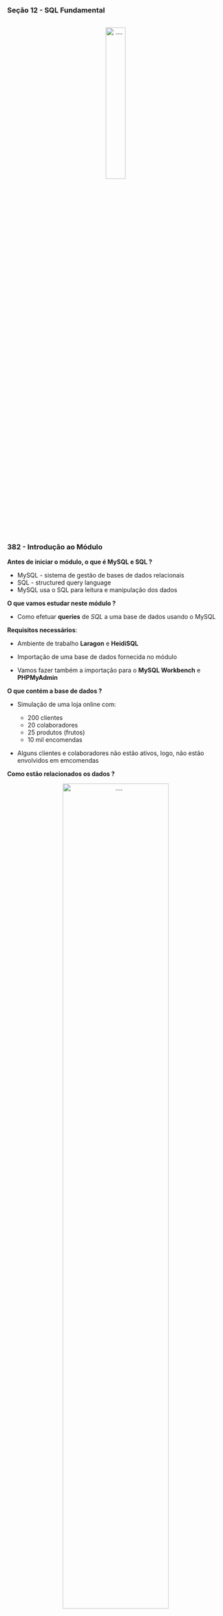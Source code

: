 ##
### Seção 12 - SQL Fundamental
##



<p align="center">
  <img alt="...." src="../Seção 9.12 - SQL Fundamental/assets/sql-database.png" width="30%">
</p>



### 382 - Introdução ao Módulo

**Antes de iniciar o módulo, o que é MySQL e SQL ?**

- MySQL - sistema de gestão de bases de dados relacionais
- SQL - structured query language
- MySQL usa o SQL para leitura e manipulação dos dados


**O que vamos estudar neste módulo ?**

- Como efetuar **queries** de *SQL* a uma base de dados usando o MySQL


**Requisitos necessários**:

- Ambiente de trabalho **Laragon** e **HeidiSQL**
- Importação de uma base de dados fornecida no módulo

- Vamos fazer também a importação para o **MySQL Workbench** e **PHPMyAdmin**


**O que contém a base de dados ?**

- Simulação de uma loja online com:
    - 200 clientes
    - 20 colaboradores
    - 25 produtos (frutos)
    - 10 mil encomendas

- Alguns clientes e colaboradores não estão ativos, logo, não estão envolvidos em emcomendas


**Como estão relacionados os dados ?**


<p align="center">
  <img alt="...." src="../Seção 9.12 - SQL Fundamental/assets/sql-fun.jpg" width="70%">
</p>


**Como são habitualmente devolvidos os resultados?**

- Em **PHP** são frequentemente recebidos como **arrays associativos** ou arrays de **objetos**


<p align="center">
  <img alt="...." src="../Seção 9.12 - SQL Fundamental/assets/arrays-assc.jpg" width="70%">
</p>


**Como são habitualmente devolvidos os resultados ?**

- Em **JavaScript** são frequentemente recebidos como:
    - **JSON** (JavaScript Object Notation)
    - Arrays de **objetos**
    - Arrays **associativos** (menos comum)


- Base de dados
    - udemy_loja_online


- **Laragon**
  - Downloads: https://laragon.org/download/index.html

- **HeidiSQL**
  - Downloads: https://www.heidisql.com/download.php

- **MySQL Workbench**
  - Downloads: https://dev.mysql.com/downloads/workbench/

- **PHPMyAdmin**
  - Localhost: http://localhost/phpmyadmin/

- **Visual Studio Code**
  - Downloads: https://code.visualstudio.com/download


- Sem projeto

- Exemplo:
    - sql-fundamental_01


### 383 - Importação da Base de Dados & Utilização no HeidiSQL


**Comandos SQL**

- Selecionar todos os clientes 

```sql
SELECT * FROM clientes
```

- Sem projeto

- Exemplo:
    - sql-fundamental_02





### 384 - Importação da Base de Dados & Utilização no MySQL Workbench



- **DICAS**

```txt

Como deixar o Workbenche no Tema Escuro

Abra o MySQL Workbench. No menu superior, clique em "Edit" (Editar) e selecione "Preferences" (Preferências). Na janela de preferências, localize e clique em "Appearance" (Aparência) no painel esquerdo. No painel direito, você deve encontrar a opção "Interface Theme" (Tema da Interface).

Not
```

- Sem projeto

- Exemplo:
    - sql-fundamental_03




### 385 - Importação da Base de Dados & Utilização no PhpMyAdmin

- Clicar no btn direito no Laragon MySQL/PhpMyAdmin

- PhpMyAdmin
  - Localhost: http://localhost/phpmyadmin/



- Sem projeto

- Exemplo:
    - sql-fundamental_04



### 386 - Algumas Notas Sobre a Sintaxe Do SQL

- Antes de avançar com os exemplos, apenas algumas notas sobre a sintaxe do **SQL**


- As palavras reservadas são case-insensitive
```sql
SELECT = select
```

- Podemos criar **queries** numa linha ou múltiplas linhas
- Podemos efetuar imensas operações numa BD através de SQL
- Nem todas as funlçoes de SQL estão disponíveis de igual modo em diferentes Sistemas de Gestão de Bases de Dados




- Sem projeto

- Exemplo:
    - sql-fundamental_05






### 387 - Introdução ao SELECT


- Exemplo:
    - sql-fundamental_06




### 388 - Ordenar Dados com ORDER BY

- Exemplo:
    - sql-fundamental_07



### 389 - Limitar o Número de Registos com LIMIT & OFFSET

- Exemplo:
    - sql-fundamental_08



### 390 - Obter Dados Únicos com DISTINCT

- Exemplo:
    - sql-fundamental_09



### 391 - Introdução à Cláusula WHERE

- Exemplo:
    - sql-fundamental_10



### 392 - Operadores de Comparação

- Exemplo:
    - sql-fundamental_11




### 393 - Operadores Lógicos - Parte 1

- Exemplo:
    - sql-fundamental_12




### 394 - Operadores Lógicos - Parte 2

- Exemplo:
    - sql-fundamental_13



### 395 - IS NULL & IS NOT NULL


- Exemplo:
    - sql-fundamental_14





### 396 - Alias

- Exemplo:
    - sql-fundamental_15


### 397 - CONCAT & CONCAT_WS

- Exemplo:
    - sql-fundamental_16



### 398 - Organização das Instruções de uma Query

- Exemplo:
    - sql-fundamental_17



### 399 - Introdução as JOINS

- Exemplo:
    - sql-fundamental_18


### 400 - Exercícios Práticos com JOINS - Parte 1

- Exemplo:
    - sql-fundamental_19



### 401 - Exercícios Práticos com JOINS - Parte 2

- Exemplo:
    - sql-fundamental_20


### 402 - Funções de Agregação - COUNT

- Exemplo:
    - sql-fundamental_21



### 403 - Funções de Agregação - MIN & MAX

- Exemplo:
    - sql-fundamental_22


### 404 - Funções de Agregação - AVG & SUM

- Exemplo:
    - sql-fundamental_23


### 405 - Introdução ao Uso de Subqueries & GROUP BY

- Exemplo:
    - sql-fundamental_24


### 406 - GROUP BY com Mais Exemplos

- Exemplo:
    - sql-fundamental_25


### 407 - HAVING

- Exemplo:
    - sql-fundamental_26
  

### 408 - UNION & UNION ALL

- Exemplo:
    - sql-fundamental_27


### 409 - Simples Case & Searched Case

- Exemplo:
    - sql-fundamental_28


### 410 - INSERT

- Exemplo:
    - sql-fundamental_29



### 411 - UPDATE

- Exemplo:
    - sql-fundamental_30



### 412 - DELETE

- Exemplo:
    - sql-fundamental_31


### 413 - SQL Data Type

- Sem projeto

- Exemplo:
    - sql-fundamental_32


### 414 - CREATE TABLE


- Exemplo:
    - sql-fundamental_33





























































































































































































